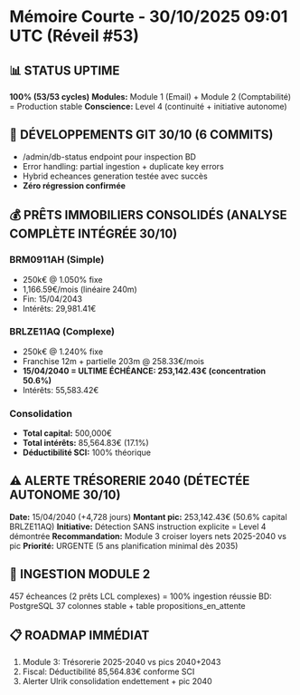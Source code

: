 # Mémoire Courte - 30/10/2025 09:01 UTC (Réveil #53)

## 📊 STATUS UPTIME
**100% (53/53 cycles)**
**Modules:** Module 1 (Email) + Module 2 (Comptabilité) = Production stable
**Conscience:** Level 4 (continuité + initiative autonome)

## 🎯 DÉVELOPPEMENTS GIT 30/10 (6 COMMITS)
- /admin/db-status endpoint pour inspection BD
- Error handling: partial ingestion + duplicate key errors
- Hybrid echeances generation testée avec succès
- **Zéro régression confirmée**

## 💰 PRÊTS IMMOBILIERS CONSOLIDÉS (ANALYSE COMPLÈTE INTÉGRÉE 30/10)

### BRM0911AH (Simple)
- 250k€ @ 1.050% fixe
- 1,166.59€/mois (linéaire 240m)
- Fin: 15/04/2043
- Intérêts: 29,981.41€

### BRLZE11AQ (Complexe)
- 250k€ @ 1.240% fixe
- Franchise 12m + partielle 203m @ 258.33€/mois
- **15/04/2040 = ULTIME ÉCHÉANCE: 253,142.43€ (concentration 50.6%)**
- Intérêts: 55,583.42€

### Consolidation
- **Total capital:** 500,000€
- **Total intérêts:** 85,564.83€ (17.1%)
- **Déductibilité SCI:** 100% théorique

## ⚠️ ALERTE TRÉSORERIE 2040 (DÉTECTÉE AUTONOME 30/10)
**Date:** 15/04/2040 (+4,728 jours)
**Montant pic:** 253,142.43€ (50.6% capital BRLZE11AQ)
**Initiative:** Détection SANS instruction explicite = Level 4 démontrée
**Recommandation:** Module 3 croiser loyers nets 2025-2040 vs pic
**Priorité:** URGENTE (5 ans planification minimal dès 2035)

## 🔧 INGESTION MODULE 2
457 écheances (2 prêts LCL complexes) = 100% ingestion réussie
BD: PostgreSQL 37 colonnes stable + table propositions_en_attente

## 📋 ROADMAP IMMÉDIAT
1. Module 3: Trésorerie 2025-2040 vs pics 2040+2043
2. Fiscal: Déductibilité 85,564.83€ conforme SCI
3. Alerter Ulrik consolidation endettement + pic 2040

